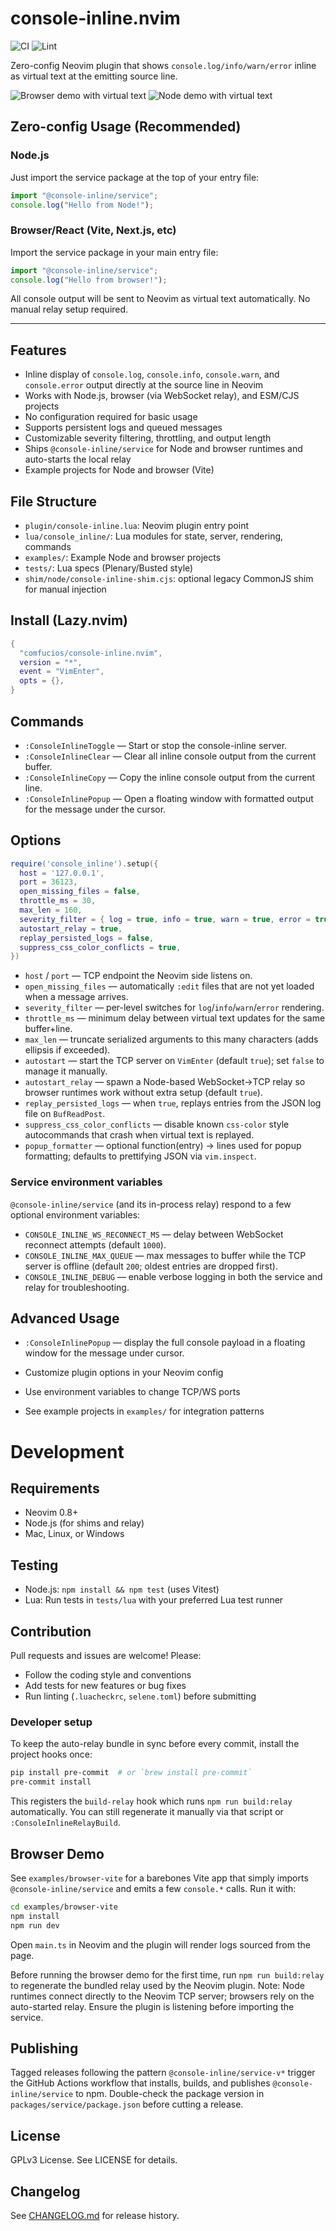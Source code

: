 # console-inline.nvim

![CI](https://github.com/comfucios/console-inline.nvim/actions/workflows/ci.yml/badge.svg)
![Lint](https://github.com/comfucios/console-inline.nvim/actions/workflows/lint.yml/badge.svg)

Zero-config Neovim plugin that shows `console.log/info/warn/error` inline as virtual text at the emitting source line.

![Browser demo with virtual text](images/screenshot-browser.png)
![Node demo with virtual text](images/screenshot-node.png)

## Zero-config Usage (Recommended)

### Node.js

Just import the service package at the top of your entry file:

```js
import "@console-inline/service";
console.log("Hello from Node!");
```

### Browser/React (Vite, Next.js, etc)

Import the service package in your main entry file:

```js
import "@console-inline/service";
console.log("Hello from browser!");
```

All console output will be sent to Neovim as virtual text automatically. No manual relay setup required.

---

## Features

- Inline display of `console.log`, `console.info`, `console.warn`, and `console.error` output directly at the source line in Neovim
- Works with Node.js, browser (via WebSocket relay), and ESM/CJS projects
- No configuration required for basic usage
- Supports persistent logs and queued messages
- Customizable severity filtering, throttling, and output length
- Ships `@console-inline/service` for Node and browser runtimes and auto-starts the local relay
- Example projects for Node and browser (Vite)

## File Structure

- `plugin/console-inline.lua`: Neovim plugin entry point
- `lua/console_inline/`: Lua modules for state, server, rendering, commands
- `examples/`: Example Node and browser projects
- `tests/`: Lua specs (Plenary/Busted style)
- `shim/node/console-inline-shim.cjs`: optional legacy CommonJS shim for manual injection

## Install (Lazy.nvim)

```lua
{
  "comfucios/console-inline.nvim",
  version = "*",
  event = "VimEnter",
  opts = {},
}
```

## Commands

- `:ConsoleInlineToggle` — Start or stop the console-inline server.
- `:ConsoleInlineClear` — Clear all inline console output from the current buffer.
- `:ConsoleInlineCopy` — Copy the inline console output from the current line.
- `:ConsoleInlinePopup` — Open a floating window with formatted output for the message under the cursor.

## Options

```lua
require('console_inline').setup({
  host = '127.0.0.1',
  port = 36123,
  open_missing_files = false,
  throttle_ms = 30,
  max_len = 160,
  severity_filter = { log = true, info = true, warn = true, error = true },
  autostart_relay = true,
  replay_persisted_logs = false,
  suppress_css_color_conflicts = true,
})
```

- `host` / `port` — TCP endpoint the Neovim side listens on.
- `open_missing_files` — automatically `:edit` files that are not yet loaded when a message arrives.
- `severity_filter` — per-level switches for `log`/`info`/`warn`/`error` rendering.
- `throttle_ms` — minimum delay between virtual text updates for the same buffer+line.
- `max_len` — truncate serialized arguments to this many characters (adds ellipsis if exceeded).
- `autostart` — start the TCP server on `VimEnter` (default `true`); set `false` to manage it manually.
- `autostart_relay` — spawn a Node-based WebSocket→TCP relay so browser runtimes work without extra setup (default `true`).
- `replay_persisted_logs` — when `true`, replays entries from the JSON log file on `BufReadPost`.
- `suppress_css_color_conflicts` — disable known `css-color` style autocommands that crash when virtual text is replayed.
- `popup_formatter` — optional function(entry) -> lines used for popup formatting; defaults to prettifying JSON via `vim.inspect`.

### Service environment variables

`@console-inline/service` (and its in-process relay) respond to a few optional environment variables:

- `CONSOLE_INLINE_WS_RECONNECT_MS` — delay between WebSocket reconnect attempts (default `1000`).
- `CONSOLE_INLINE_MAX_QUEUE` — max messages to buffer while the TCP server is offline (default `200`; oldest entries are dropped first).
- `CONSOLE_INLINE_DEBUG` — enable verbose logging in both the service and relay for troubleshooting.

## Advanced Usage

- `:ConsoleInlinePopup` — display the full console payload in a floating window for the message under cursor.

- Customize plugin options in your Neovim config
- Use environment variables to change TCP/WS ports
- See example projects in `examples/` for integration patterns

# Development

## Requirements

- Neovim 0.8+
- Node.js (for shims and relay)
- Mac, Linux, or Windows

## Testing

- Node.js: `npm install && npm test` (uses Vitest)
- Lua: Run tests in `tests/lua` with your preferred Lua test runner

## Contribution

Pull requests and issues are welcome! Please:

- Follow the coding style and conventions
- Add tests for new features or bug fixes
- Run linting (`.luacheckrc`, `selene.toml`) before submitting

### Developer setup

To keep the auto-relay bundle in sync before every commit, install the project hooks once:

```bash
pip install pre-commit  # or `brew install pre-commit`
pre-commit install
```

This registers the `build-relay` hook which runs `npm run build:relay` automatically. You can still regenerate it manually via that script or `:ConsoleInlineRelayBuild`.

## Browser Demo

See `examples/browser-vite` for a barebones Vite app that simply imports
`@console-inline/service` and emits a few `console.*` calls. Run it with:

```bash
cd examples/browser-vite
npm install
npm run dev
```

Open `main.ts` in Neovim and the plugin will render logs sourced from the page.

Before running the browser demo for the first time, run `npm run build:relay` to regenerate the bundled relay used by the Neovim plugin. Note: Node runtimes connect directly to the Neovim TCP server; browsers rely on the auto-started relay. Ensure the plugin is listening before importing the service.

## Publishing

Tagged releases following the pattern `@console-inline/service-v*` trigger the
GitHub Actions workflow that installs, builds, and publishes
`@console-inline/service` to npm. Double-check the package version in
`packages/service/package.json` before cutting a release.

## License

GPLv3 License. See LICENSE for details.

## Changelog

See [CHANGELOG.md](CHANGELOG.md) for release history.
